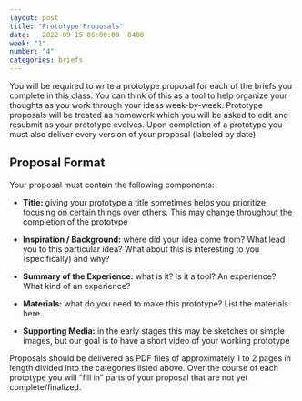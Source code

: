 ```yaml
---
layout: post
title: "Prototype Proposals"
date:   2022-09-15 06:00:00 -0400
week: "1"
number: "4"
categories: briefs
---
```


You will be required to write a prototype proposal for each of the briefs you complete in this class. You can think of this as a tool to help organize your thoughts as you work through your ideas week-by-week. Prototype proposals will be treated as homework which you will be asked to edit and resubmit as your prototype evolves. Upon completion of a prototype you must also deliver every version of your proposal (labeled by date).

## Proposal Format

Your proposal must contain the following components:

* **Title:** giving your prototype a title sometimes helps you prioritize focusing on certain things over others. This may change throughout the completion of the prototype

* **Inspiration / Background:** where did your idea come from? What lead you to this particular idea? What about this is interesting to you (specifically) and why?

* **Summary of the Experience:** what is it? Is it a tool? An experience? What kind of an experience?

* **Materials:** what do you need to make this prototype? List the materials here

* **Supporting Media:** in the early stages this may be sketches or simple images, but our goal is to have a short video of your working prototype


Proposals should be delivered as PDF files of approximately 1 to 2 pages in length divided into the categories listed above. Over the course of each prototype you will “fill in” parts of your proposal that are not yet complete/finalized.
